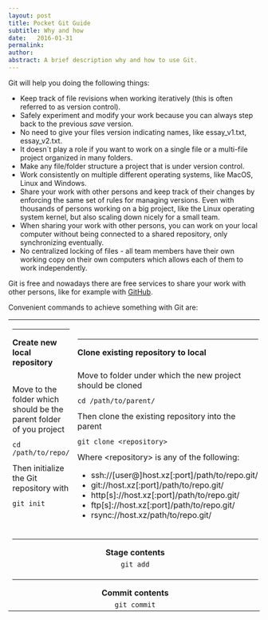 ```yaml
---
layout: post
title: Pocket Git Guide
subtitle: Why and how
date:   2016-01-31
permalink: 
author:
abstract: A brief description why and how to use Git.
---
```

Git will help you doing the following things:

* Keep track of file revisions when working iteratively (this is often referred to as version control).
* Safely experiment and modify your work because you can always step back to the previous *save* version.
* No need to give your files version indicating names, like essay_v1.txt, essay_v2.txt.
* It doesn´t play a role if you want to work on a single file or a multi-file project organized in many folders.
* Make any file/folder structure a project that is under version control.
* Work consistently on multiple different operating systems, like MacOS, Linux and Windows.
* Share your work with other persons and keep track of their changes by enforcing the same set of rules for managing versions. Even with thousands of persons working on a big project, like the Linux operating system kernel, but also scaling down nicely for a small team.
* When sharing your work with other persons, you can work on your local computer without being connected to a shared repository, only synchronizing eventually.
* No centralized locking of files - all team members have their own working copy on their own computers which allows each of them to work independently.

Git is free and nowadays there are free services to share your work with other persons, like for example with [GitHub](http://github.com).

Convenient commands to achieve something with Git are:

<table>

<tr>
<td><hr><strong>Create new local repository</strong></td>
<td><hr><strong>Clone existing repository to local</strong></td>
</tr>

<tr>
<td>Move to the folder which should be the parent folder of you project
<pre><code>cd /path/to/repo/</code></pre>
Then initialize the Git repository with 
<pre><code>git init</code></pre></td>

<td>Move to folder under which the new project should be cloned <pre><code>cd /path/to/parent/</code></pre>Then clone the existing repository into the parent <pre><code>git clone &lt;repository&gt;</code></pre>Where &lt;repository&gt; is any of the following: 
<ul><li>ssh://[user@]host.xz[:port]/path/to/repo.git/</li>
<li>git://host.xz[:port]/path/to/repo.git/</li>
<li>http[s]://host.xz[:port]/path/to/repo.git/</li>
<li>ftp[s]://host.xz[:port]/path/to/repo.git/</li>
<li>rsync://host.xz/path/to/repo.git/</li></ul>
</td>
</tr>

<tr><td colspan="2"><hr><center><strong>Stage contents</strong></center></td></tr>
<tr><td colspan="2"><center><code>git add</code></center></td></tr>
<tr><td colspan="2"><hr><center><strong>Commit contents</strong></center></td></tr>
<tr><td colspan="2"><center><code>git commit</code></center></td></tr>
</table>




